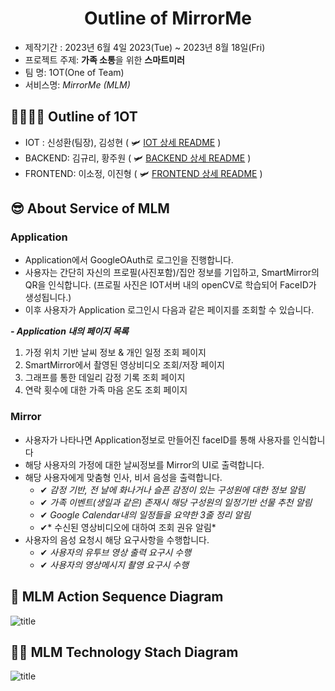 # <center>  Outline of MirrorMe </center>
- 제작기간 : 2023년 6월 4일 2023(Tue) ~ 2023년 8월 18일(Fri)
- 프로젝트 주제: **가족 소통**을 위한 **스마트미러**
- 팀 명: 1OT(One of Team)
- 서비스명: *MirrorMe (MLM)*

## 👨‍👩‍👧‍👦 Outline of 1OT
- IOT : 신성환(팀장), 김성현 ( 🛩 [IOT 상세 README](https://lab.ssafy.com/s09-webmobile3-sub2/S09P12E101/-/tree/master/IoT) )
- BACKEND: 김규리, 황주원 ( 🛩 [BACKEND 상세 README](https://lab.ssafy.com/s09-webmobile3-sub2/S09P12E101/-/tree/master/IoT) )
- FRONTEND: 이소정, 이진형 ( 🛩 [FRONTEND 상세 README](https://lab.ssafy.com/s09-webmobile3-sub2/S09P12E101/-/tree/master/Frontend) ) 


## 😎 About Service of MLM
### Application
- Application에서 GoogleOAuth로 로그인을 진행합니다.
- 사용자는 간단히 자신의 프로필(사진포함)/집안 정보를 기입하고, SmartMirror의 QR을 인식합니다. (프로필 사진은 IOT서버 내의 openCV로 학습되어 FaceID가 생성됩니다.)
- 이후 사용자가 Application 로그인시 다음과 같은 페이지를 조회할 수 있습니다.

***- Application 내의 페이지 목록***
1. 가정 위치 기반 날씨 정보 & 개인 일정 조회 페이지
2. SmartMirror에서 촬영된 영상비디오 조회/저장 페이지
3. 그래프를 통한 데일리 감정 기록 조회 페이지
4. 연락 횟수에 대한 가족 마음 온도 조회 페이지

### Mirror
- 사용자가 나타나면 Application정보로 만들어진 faceID를 통해 사용자를 인식합니다
- 해당 사용자의 가정에 대한 날씨정보를 Mirror의 UI로 출력합니다.
- 해당 사용자에게 맞춤형 인사, 비서 음성을 출력합니다.
    - ✔ *감정 기반, 전 날에 화나거나 슬픈 감정이 있는 구성원에 대한 정보 알림* 
    - ✔ *가족 이벤트(생일과 같은) 존재시 해당 구성원의 일정기반 선물 추천 알림*
    - ✔ *Google Calendar내의 일정들을 요약한 3줄 정리 알림*
    - ✔* 수신된 영상비디오에 대하여 조회 권유 알림*
- 사용자의 음성 요청시 해당 요구사항을 수행합니다.
    - ✔ *사용자의 유투브 영상 출력 요구시 수행*
    - ✔ *사용자의 영상메시지 촬영 요구시 수행*

## 👀 MLM Action Sequence Diagram
![title](https://file.notion.so/f/s/e07fbc0c-8ebb-45bc-9b2a-5c471dbcefdc/Mirror-1-INIT.png?id=744b633a-6340-4268-99ad-8769217ffa0c&table=block&spaceId=61cded7e-c471-47f3-ad64-ac3b756c74d0&expirationTimestamp=1692331200000&signature=NKRXOlfH5A6sVI0N_iwe_wCOegfJd4Wb1Q-LThbhoK0&downloadName=Mirror-1-INIT.png)   


## 🙋‍♀️ MLM Technology Stach Diagram
![title](https://file.notion.so/f/s/a21a8465-cd14-4354-b17d-084e3934e735/%EC%A0%9C%EB%AA%A9_%EC%97%86%EB%8A%94_%EB%8B%A4%EC%9D%B4%EC%96%B4%EA%B7%B8%EB%9E%A8-%ED%8E%98%EC%9D%B4%EC%A7%80-1.drawio.png?id=8497c5d5-eca6-4f9b-844e-4d5679a3ab18&table=block&spaceId=61cded7e-c471-47f3-ad64-ac3b756c74d0&expirationTimestamp=1692331200000&signature=bIBBl1rNiyeILCCbwwW7fZPEz-hceUOX-S94wTUmh44&downloadName=%EC%A0%9C%EB%AA%A9+%EC%97%86%EB%8A%94+%EB%8B%A4%EC%9D%B4%EC%96%B4%EA%B7%B8%EB%9E%A8-%ED%8E%98%EC%9D%B4%EC%A7%80-1.drawio.png)   

